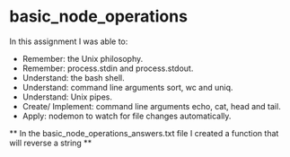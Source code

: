 # basic_node_operations

In this assignment I was able to: 

* Remember: the Unix philosophy.
* Remember: process.stdin and process.stdout.
* Understand: the bash shell.
* Understand: command line arguments sort, wc and uniq.
* Understand: Unix pipes.
* Create/ Implement: command line arguments echo, cat, head and tail.
* Apply: nodemon to watch for file changes automatically.

** In the basic_node_operations_answers.txt file I created a function that will reverse a string **
